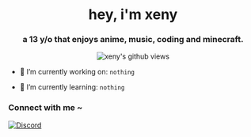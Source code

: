 <h1 align="center">hey, i'm xeny</h1>
<h3 align="center">a 13 y/o that enjoys anime, music, coding and minecraft.</h3>

<p align="center"> <img src="https://gpvc.arturio.dev/1x6" alt="xeny's github views" /> </p>

- 🔭 I’m currently working on: `nothing`

- 🌱 I’m currently learning: `nothing`

<h3 align="left">Connect with me ~</h3>

[![Discord](https://lanyard.cnrad.dev/api/913835163383890013)](https://discord.com/users/913835163383890013)
